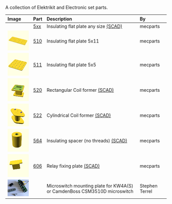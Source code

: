 A collection of Elektrikit and Electronic set parts.

Image | Part | Description | By
:--- | :--- | :--- | :---
&nbsp; | [5xx](5xx_insulating_plates.scad) | Insulating flat plate any size [(SCAD)](5xx_insulating_plates.scad) | mecparts
[<img src="images/510.png" width="100">](510_insulating_flat_plate_5x11.stl) | [510](510_insulating_flat_plate_5x11.stl) | Insulating flat plate 5x11 | mecparts
[<img src="images/511.png" width="100">](511_insulating_flat_plate_5x5.stl) | [511](511_insulating_flat_plate_5x5.stl) | Insulating flat plate 5x5 | mecparts
[<img src="images/520.png" width="100">](520_rectangular_coil_former.stl) | [520](520_rectangular_coil_former.stl) | Rectangular Coil former [(SCAD)](520_rectangular_coil_former.scad)  | mecparts
[<img src="images/522.png" width="100">](522_cylindrical_coil_former.stl) | [522](522_cylindrical_coil_former.stl) | Cylindrical Coil former [(SCAD)](522_cylindrical_coil_former.scad)  | mecparts
[<img src="images/564.png" width="100">](564_insulated_spacer_no_threads.stl) | [564](564_insulated_spacer_no_threads.stl) | Insulating spacer (no threads) [(SCAD)](564_insulated_spacer.scad)  | mecparts
[<img src="images/606.png" width="100">](606_relay_fixing_plate.stl) | [606](606_relay_fixing_plate.stl) | Relay fixing plate [(SCAD)](606_relay_fixing_plate.scad)  | mecparts
[<img src="images/microswitch_plate.jpg" width="100">](microswitch_plate.stl) |     | Microswitch mounting plate for KW4A(S) or CamdenBoss CSM3510D microswitch | Stephen Terrel
